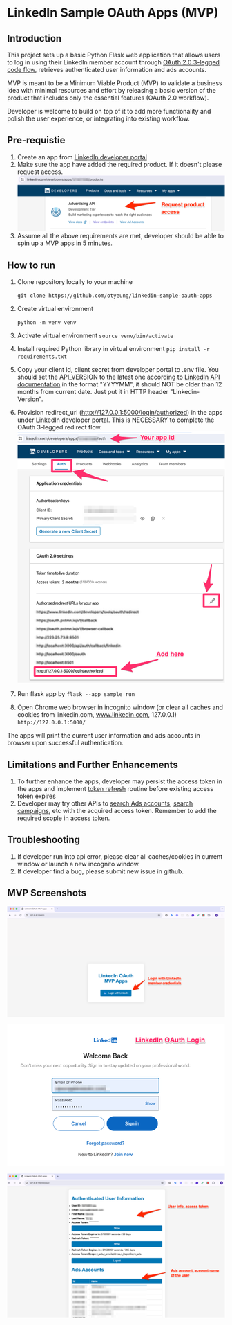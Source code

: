 # LinkedIn Sample OAuth Apps (MVP)

## Introduction

This project sets up a basic Python Flask web application that allows users to log in using their LinkedIn member account through [OAuth 2.0 3-legged code flow](https://learn.microsoft.com/en-gb/linkedin/shared/authentication/authorization-code-flow?context=linkedin%2Fcontext&tabs=HTTPS1), retrieves authenticated user information and ads accounts.

MVP is meant to be a Minimum Viable Product (MVP) to validate a business idea with minimal resources and effort by releasing a basic version of the product that includes only the essential features (OAuth 2.0 workflow).

Developer is welcome to build on top of it to add more functionality and polish the user experience, or integrating into existing workflow.

## Pre-requistie

1. Create an app from [LinkedIn developer portal](https://developer.linkedin.com)
2. Make sure the app have added the required product. If it doesn't please request access. ![advertising_api](screenshots/advertising_api.png)
3. Assume all the above requirements are met, developer should be able to spin up a MVP apps in 5 minutes.

## How to run

1. Clone repository locally to your machine

   `git clone https://github.com/otyeung/linkedin-sample-oauth-apps`

2. Create virtual environment

   `python -m venv venv`

3. Activate virtual environment
   `source venv/bin/activate`

4. Install required Python library in virtual environment
   `pip install -r requirements.txt`

5. Copy your client id, client secret from developer portal to .env file. You should set the API_VERSION to the latest one according to [LinkedIn API documentation](https://learn.microsoft.com/en-us/linkedin/marketing/versioning?view=li-lms-2024-06) in the format "YYYYMM", it should NOT be older than 12 months from current date. Just put it in HTTP header "Linkedin-Version".

6. Provision redirect_url (http://127.0.0.1:5000/login/authorized) in the apps under LinkedIn developer portal. This is NECESSARY to complete the OAuth 3-legged redirect flow.
   ![redirect_url](screenshots/redirect_url.png)

7. Run flask app by
   `flask --app sample run`

8. Open Chrome web browser in incognito window (or clear all caches and cookies from linkedin.com, www.linkedin.com, 127.0.0.1)
   `http://127.0.0.1:5000/`

The apps will print the current user information and ads accounts in browser upon successful authentication.

## Limitations and Further Enhancements

1. To further enhance the apps, developer may persist the access token in the apps and implement [token refresh](https://learn.microsoft.com/en-gb/linkedin/shared/authentication/authorization-code-flow?context=linkedin%2Fcontext&tabs=HTTPS1#step-5-refresh-access-token) routine before existing access token expires
2. Developer may try other APIs to [search Ads accounts](https://learn.microsoft.com/en-gb/linkedin/marketing/integrations/ads/account-structure/create-and-manage-accounts?view=li-lms-2024-06&tabs=http#search-for-accounts), [search campaigns](https://learn.microsoft.com/en-gb/linkedin/marketing/integrations/ads/account-structure/create-and-manage-campaigns?view=li-lms-2024-06&tabs=http#search-for-campaigns), etc with the acquired access token. Remember to add the required scople in access token.

## Troubleshooting

1. If developer run into api error, please clear all caches/cookies in current window or launch a new incognito window.
2. If developer find a bug, please submit new issue in github.

## MVP Screenshots

![app_login](screenshots/app_login.png)

![linkedin_oauth](screenshots/linkedin_oauth.png)

![user_info](screenshots/user_info.png)
